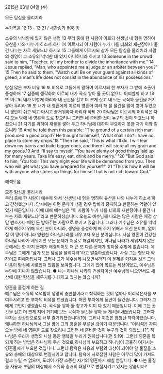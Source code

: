 2015년 03월 04일 (수)

모든 탐심을 물리치라



누가복음 12:13 - 12:21 / 새찬송가 608 장


소유의 넉넉함에 있지 않은 생명
13 무리 중에 한 사람이 이르되 선생님 내 형을 명하여 유산을 나와 나누게 하소서 하니 14 이르시되 이 사람아 누가 나를 너희의 재판장이나 물건 나누는 자로 세웠느냐 하시고 15 그들에게 이르시되 삼가 모든 탐심을 물리치라 사람의 생명이 그 소유의 넉넉한 데 있지 아니하니라 하시고 
13 Someone in the crowd said to him, "Teacher, tell my brother to divide the inheritance with me." 14 Jesus replied, "Man, who appointed me a judge or an arbiter between you?" 15 Then he said to them, "Watch out! Be on your guard against all kinds of greed; a man's life does not consist in the abundance of his possessions." 

탐심 많은 부자 비유
16 또 비유로 그들에게 말하여 이르시되 한 부자가 그 밭에 소출이 풍성하매 17 심중에 생각하여 이르되 내가 곡식 쌓아 둘 곳이 없으니 어찌할까 하고 18 또 이르되 내가 이렇게 하리라 내 곳간을 헐고 더 크게 짓고 내 모든 곡식과 물건을 거기 쌓아 두리라 19 또 내가 내 영혼에게 이르되 영혼아 여러 해 쓸 물건을 많이 쌓아 두었으니 평안히 쉬고 먹고 마시고 즐거워하자 하리라 하되 20 하나님은 이르시되 어리석은 자여 오늘 밤에 네 영혼을 도로 찾으리니 그러면 네 준비한 것이 누구의 것이 되겠느냐 하셨으니 21 자기를 위하여 재물을 쌓아 두고 하나님께 대하여 부요하지 못한 자가 이와 같으니라 
16 And he told them this parable: "The ground of a certain rich man produced a good crop.17 He thought to himself, 'What shall I do? I have no place to store my crops.'18 "Then he said, 'This is what I'll do. I will tear down my barns and build bigger ones, and there I will store all my grain and my goods.19 And I'll say to myself, "You have plenty of good things laid up for many years. Take life easy; eat, drink and be merry." '20 "But God said to him, 'You fool! This very night your life will be demanded from you. Then who will get what you have prepared for yourself?' 21 "This is how it will be with anyone who stores up things for himself but is not rich toward God."

해석도움





모든 탐심을 물리치라  
무리 중에 한 사람이 예수께 와서 ‘선생님 내 형을 명하여 유산을 나와 나누게 하소서’하고 간청했습니다. 당시에는 이런 문제가 생길 경우 랍비가 중재하고 판결하는 역할이 있었기 때문입니다. 이에 대해 예수님은 “이 사람아 누가 나를 너희의 재판장이나 물건 나누는 자로 세웠느냐”라고 반문하셨습니다. 오늘도 예수님께 나오는 많은 사람은 재정 상담 변호사나 떼인 돈 받아주는 사람으로 여기고 있습니다. 그러나 예수님은 소유를 넉넉하게 해주기 위해 오신 분이 아니라, 생명을 풍성하게 해 주기 위해서 오신 분이며, 없어질 이 땅이 아니라 영원한 하나님나라를 세우고자 오신 분이십니다. 사실 영혼이 건강한 하나님 나라가 세워지면 모든 문제가 저절로 해결되지만, 하나님 나라가 세워지지 않은 곳에서는 한 가지 문제가 해결되어도 더 큰 또 다른 문제가 찾아올 수밖에 없습니다. 예수님은 그에게 “삼가 모든 탐심을 물리치라”라고 말씀하셨습니다. 사실 그는 형보다 약자이고 피해자입니다. 그러나 그가 예수님께 나오면서까지 이 문제를 가져온 것은 그의 마음이 탐심에 사로잡혀 있음을 보여줍니다. 그에게 있어 목표는 세상이었고, 예수님은 수단에 지나지 않았습니다. 
● 나는 하나님 나라의 건설자이신 예수님께 나오면서도 세상에 대한 탐심을 채우기를 기대하고 있지는 않습니까?      

영혼을 즐겁게 하는 길  
예수님은 소유의 넉넉함이 생명의 충만함이라고 착각하는 것이 얼마나 어리석은자를 보여주시려고 한 부자의 비유를 드셨습니다. 어떤 부자에게 풍년이 들었습니다. 그러자 그에게 고민이 생겼습니다. 곡식을 쌓아 둘 창고가 이미 다 찼기 때문입니다. 이에 그는 곳간을 헐고 더 크게 지어 거기에 모든 곡식과 물건을 쌓아 둘 계획을 세웠습니다. 그러자 부자는 상상만으로도 너무 즐거워졌습니다(19). 그러나 이것은 엄청난 착각이었습니다. 왜냐하면 하나님께서 그날 밤에 그의 영혼을 부르실 것이기 때문입니다. “어리석은 자여 오늘 밤에 네 영혼을 도로 찾으리니 그러면 네 준비한 것이 누구의 것이 되겠느냐?”. 하나님은 우리가 생명의 나날 동안 행복을 누리기 원하십니다(전 5:19). 그런데 영혼을 복되게 하는 방법은 하나님이 주신 것으로 하나님께 부요하고 하나님이 긍휼히 여기시는 영혼들에게 부요한 것입니다. 그런데 탐욕은 사용과 부림의 대상이 되어야 할 물질을 소유와 숭배의 대상으로 변질시키고 맙니다. 탐욕에 사로잡힌 사람은 아무리 많이 가져도 결코 누릴 수 없으며, 도리어 가장 소중한 자기의 영혼마저 해칠 뿐입니다. 
● 나는 물질을 사용과 부림의 대상에서 소유와 숭배의 대상으로 변질시키고 있지는 않습니까?